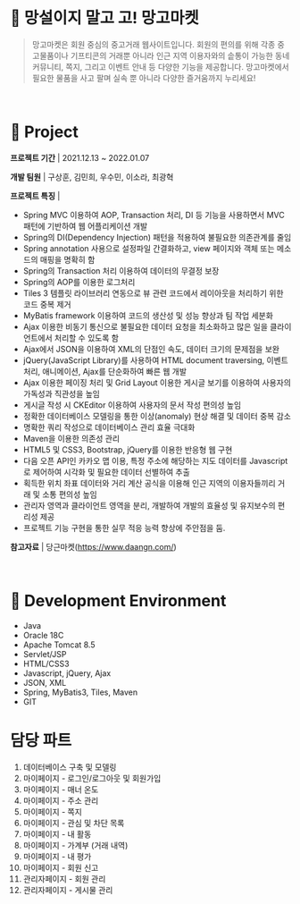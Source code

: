 <br/>

#  🥭 망설이지 말고 고! 망고마켓
> 망고마켓은 회원 중심의 중고거래 웹사이트입니다. 회원의 편의를 위해 각종 중고물품이나 기프티콘의 거래뿐 아니라 인근 지역 이용자와의 솥통이 가능한 동네 커뮤니티, 쪽지, 그리고 이벤트 안내 등 다양한 기능을 제공합니다. 망고마켓에서 필요한 물품을 사고 팔며 실속 뿐 아니라 다양한 즐거움까지 누리세요! 
> 
<br/>

# 📌 Project

__프로젝트 기간__  | 2021.12.13 ~ 2022.01.07

__개발 팀원__ | 구상훈, 김민희, 우수민, 이소라, 최광혁

__프로젝트 특징__ |

- Spring MVC 이용하여 AOP, Transaction 처리, DI 등 기능을 사용하면서 MVC 패턴에 기반하여 웹 어플리케이션 개발
- Spring의 DI(Dependency Injection) 패턴을 적용하여 불필요한 의존관계를 줄임
- Spring annotation 사용으로 설정파일 간결화하고, view 페이지와 객체 또는 메소드의 매핑을 명확히 함
- Spring의 Transaction 처리 이용하여 데이터의 무결정 보장
- Spring의 AOP를 이용한 로그처리
- Tiles 3 템플릿 라이브러리 연동으로 뷰 관련 코드에서 레이아웃을 처리하기 위한 코드 중복 제거
- MyBatis framework 이용하여 코드의 생산성 및 성능 향상과 팀 작업 세분화
- Ajax 이용한 비동기 통신으로 불필요한 데이터 요청을 최소화하고 많은 일을 클라이언트에서 처리할 수 있도록 함
- Ajax에서 JSON을 이용하여 XML의 단점인 속도, 데이터 크기의 문제점을 보완
- jQuery(JavaScript Library)를 사용하여 HTML document traversing, 이벤트 처리, 애니메이션, Ajax를 단순화하여 빠른 웹 개발
- Ajax 이용한 페이징 처리 및 Grid Layout 이용한 게시글 보기를 이용하여 사용자의 가독성과 직관성을 높임
- 게시글 작성 시 CKEditor 이용하여 사용자의 문서 작성 편의성 높임
- 정확한 데이터베이스 모델링을 통한 이상(anomaly) 현상 해결 및 데이터 중복 감소
- 명확한 쿼리 작성으로 데이터베이스 관리 효율 극대화
- Maven을 이용한 의존성 관리
- HTML5 및 CSS3, Bootstrap, jQuery를 이용한 반응형 웹 구현
- 다음 오픈 API인 카카오 맵 이용, 특정 주소에 해당하는 지도 데이터를 Javascript로 제어하여 시각화 및 필요한 데이터 선별하여 추출
- 획득한 위치 좌표 데이터와 거리 계산 공식을 이용해 인근 지역의 이용자들끼리 거래 및 소통 편의성 높임
- 관리자 영역과 클라이언트 영역을 분리, 개발하여 개발의 효율성 및 유지보수의 편리성 제공
- 프로젝트 기능 구현을 통한 실무 적응 능력 향상에 주안점을 둠.

__참고자료__ | 당근마켓(https://www.daangn.com/)


<br/>

# 📌 Development Environment

- Java
- Oracle 18C
- Apache Tomcat 8.5
- Servlet/JSP
- HTML/CSS3
- Javascript, jQuery, Ajax
- JSON, XML
- Spring, MyBatis3, Tiles, Maven
- GIT

# 담당 파트
1) 데이터베이스 구축 및 모델링
2) 마이페이지 - 로그인/로그아웃 및 회원가입
3) 마이페이지 - 매너 온도
4) 마이페이지 - 주소 관리
5) 마이페이지 - 쪽지
6) 마이페이지 - 관심 및 차단 목록
7) 마이페이지 - 내 활동
8) 마이페이지 - 가계부 (거래 내역)
9) 마이페이지 - 내 평가
10) 마이페이지 - 회원 신고
11) 관리자페이지 - 회원 관리
12) 관리자페이지 - 게시물 관리
